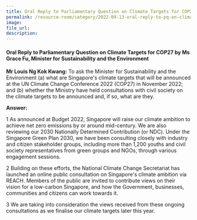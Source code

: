 ```yaml
---  
title: Oral Reply to Parliamentary Question on Climate Targets for COP27 by Ms Grace Fu, Minister for Sustainability and the Environment  
permalink: /resource-room/category/2022-09-13-oral-reply-to-pq-on-climate-targets-for-COP27/
image:  
file_url:  
description:  
---  
```

#### Oral Reply to Parliamentary Question on Climate Targets for COP27 by Ms Grace Fu, Minister for Sustainability and the Environment

**Mr Louis Ng Kok Kwang:** To ask the Minister for Sustainability and the Environment (a) what are Singapore's climate targets that will be announced at the UN Climate Change Conference 2022 (COP27) in November 2022; and (b) whether the Ministry have held consultations with civil society on the climate targets to be announced and, if so, what are they.

**Answer:**

1 As announced at Budget 2022, Singapore will raise our climate ambition to achieve net zero emissions by or around mid-century. We are also reviewing our 2030 Nationally Determined Contribution (or NDC). Under the Singapore Green Plan 2030, we have been consulting closely with industry and citizen stakeholder groups, including more than 1,200 youths and civil society representatives from green groups and NGOs, through various engagement sessions.

2 Building on these efforts, the National Climate Change Secretariat has launched an online public consultation on Singapore's climate ambition via REACH. Members of the public are invited to contribute views on their vision for a low-carbon Singapore, and how the Government, businesses, communities and citizens can work towards it.

3 We are taking into consideration the views received from these ongoing consultations as we finalise our climate targets later this year.
